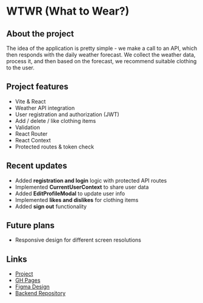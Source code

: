 # WTWR (What to Wear?)

## About the project

The idea of the application is pretty simple - we make a call to an API, which then responds with the daily weather forecast. We collect the weather data, process it, and then based on the forecast, we recommend suitable clothing to the user.

## Project features

- Vite & React
- Weather API integration
- User registration and authorization (JWT)
- Add / delete / like clothing items
- Validation
- React Router
- React Context
- Protected routes & token check

## Recent updates

- Added **registration and login** logic with protected API routes
- Implemented **CurrentUserContext** to share user data
- Added **EditProfileModal** to update user info
- Implemented **likes and dislikes** for clothing items
- Added **sign out** functionality

## Future plans

- Responsive design for different screen resolutions

## Links

- [Project](https://github.com/alex-manis/se_project_react)
- [GH Pages](https://alex-manis.github.io/se_project_react)
- [Figma Design](https://www.figma.com/design/dQLJwEKasIdspciJAJrCaf/Sprint-11_-WTWR)
- [Backend Repository](https://github.com/alex-manis/se_project_express)

